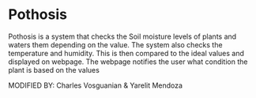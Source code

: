 # Pothosis

Pothosis is a system that checks the Soil moisture levels of plants and waters them depending on the value.
The system also checks the temperature and humidity. This is then compared to the ideal values and displayed on webpage. The webpage notifies the user what condition the plant is based on the values

MODIFIED BY: Charles Vosguanian & Yarelit Mendoza
